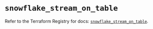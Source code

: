 # `snowflake_stream_on_table`

Refer to the Terraform Registry for docs: [`snowflake_stream_on_table`](https://registry.terraform.io/providers/snowflake-labs/snowflake/1.0.2/docs/resources/stream_on_table).
